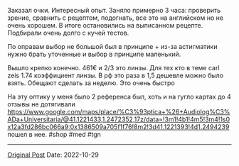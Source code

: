 Заказал очки. Интересный опыт.  Заняло примерно 3 часа: проверить зрение, сравнить с рецептом, подогнать, все это на английском но не очень хорошем. В итоге остановились на выписанном рецепте. Подбирали очень долго с кучей тестов. 

По оправам выбор не большой был  в принципе + из-за астигматики нужно брать уточенные и выбор в принципе маленький. 

Вышло крепко конечно. 461€ и 2/3 это линзы. Для тех кто в теме carl zeis 1.74 коэффициент линзы. В рф это раза в 1,5 дешевле можно было взять. Обещают сделать за неделю. Это очень быстро 

На эту оптику у меня было 2  референса был, хоть и на гугло картах до 4 отзывы не дотягивали https://www.google.com/maps/place/%C3%93ptica+%26+Audiolog%C3%ADa+Universitaria/@41.1221433,1.2472352,17z/data=!3m1!4b1!4m5!3m4!1s0x12a3fd286bc066a9:0x1386509a705f1f76!8m2!3d41.1221393!4d1.2494239 пошел в нее. #shop #med #tgn

---
[Original Post](https://t.me/lev2tarragona/519)
Date: 2022-10-29
